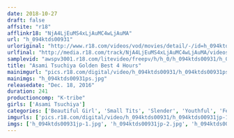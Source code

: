 ```yaml
---
date: 2018-10-27
draft: false
affsite: "r18"
afflinkr18: "NjA4LjEuMS4xLjAuMC4wLjAuMA"
url: "h_094ktds00931"
urloriginal: "http://www.r18.com/videos/vod/movies/detail/-/id=h_094ktds00931"
urlfinal: "http://media.r18.com/track/NjA4LjEuMS4xLjAuMC4wLjAuMA/videos/vod/movies/detail/-/id=h_094ktds00931"
samplevid: "awspv3001.r18.com/litevideo/freepv/h/h_0/h_094ktds00931/h_094ktds00931_dmb_w.mp4"
title: "Asami Tsuchiya Golden Best 4 Hours"
mainimgurl: "pics.r18.com/digital/video/h_094ktds00931/h_094ktds00931ps.jpg"
mainimgs: "h_094ktds00931ps.jpg"
releasedate: "Dec. 18, 2016"
duration: 241
productioncomp: "K-tribe"
girls: ['Asami Tsuchiya']
categories: ['Beautiful Girl', 'Small Tits', 'Slender', 'Youthful', 'Featured Actress', 'Over 4 Hours', 'Hi-Def', 'Actress Best Compilation']
imgurls: ['pics.r18.com/digital/video/h_094ktds00931/h_094ktds00931jp-1.jpg', 'pics.r18.com/digital/video/h_094ktds00931/h_094ktds00931jp-2.jpg', 'pics.r18.com/digital/video/h_094ktds00931/h_094ktds00931jp-3.jpg', 'pics.r18.com/digital/video/h_094ktds00931/h_094ktds00931jp-4.jpg', 'pics.r18.com/digital/video/h_094ktds00931/h_094ktds00931jp-5.jpg', 'pics.r18.com/digital/video/h_094ktds00931/h_094ktds00931jp-6.jpg', 'pics.r18.com/digital/video/h_094ktds00931/h_094ktds00931jp-7.jpg', 'pics.r18.com/digital/video/h_094ktds00931/h_094ktds00931jp-8.jpg', 'pics.r18.com/digital/video/h_094ktds00931/h_094ktds00931jp-9.jpg', 'pics.r18.com/digital/video/h_094ktds00931/h_094ktds00931jp-10.jpg', 'pics.r18.com/digital/video/h_094ktds00931/h_094ktds00931jp-11.jpg', 'pics.r18.com/digital/video/h_094ktds00931/h_094ktds00931jp-12.jpg', 'pics.r18.com/digital/video/h_094ktds00931/h_094ktds00931jp-13.jpg', 'pics.r18.com/digital/video/h_094ktds00931/h_094ktds00931jp-14.jpg', 'pics.r18.com/digital/video/h_094ktds00931/h_094ktds00931jp-15.jpg', 'pics.r18.com/digital/video/h_094ktds00931/h_094ktds00931jp-16.jpg', 'pics.r18.com/digital/video/h_094ktds00931/h_094ktds00931jp-17.jpg', 'pics.r18.com/digital/video/h_094ktds00931/h_094ktds00931jp-18.jpg', 'pics.r18.com/digital/video/h_094ktds00931/h_094ktds00931jp-19.jpg', 'pics.r18.com/digital/video/h_094ktds00931/h_094ktds00931jp-20.jpg']
imgs: ['h_094ktds00931jp-1.jpg', 'h_094ktds00931jp-2.jpg', 'h_094ktds00931jp-3.jpg', 'h_094ktds00931jp-4.jpg', 'h_094ktds00931jp-5.jpg', 'h_094ktds00931jp-6.jpg', 'h_094ktds00931jp-7.jpg', 'h_094ktds00931jp-8.jpg', 'h_094ktds00931jp-9.jpg', 'h_094ktds00931jp-10.jpg', 'h_094ktds00931jp-11.jpg', 'h_094ktds00931jp-12.jpg', 'h_094ktds00931jp-13.jpg', 'h_094ktds00931jp-14.jpg', 'h_094ktds00931jp-15.jpg', 'h_094ktds00931jp-16.jpg', 'h_094ktds00931jp-17.jpg', 'h_094ktds00931jp-18.jpg', 'h_094ktds00931jp-19.jpg', 'h_094ktds00931jp-20.jpg']
---
```

